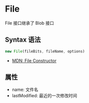 # File 
File 接口继承了 Blob 接口

## Syntax 语法
```js
new File(fileBits, fileName, options)
```
- [MDN: File Constructor](https://developer.mozilla.org/en-US/docs/Web/API/File/File)

## 属性
- name: 文件名
- lastModified: 最近的一次修改时间
